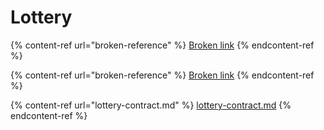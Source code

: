 # Lottery

{% content-ref url="broken-reference" %}
[Broken link](broken-reference)
{% endcontent-ref %}

{% content-ref url="broken-reference" %}
[Broken link](broken-reference)
{% endcontent-ref %}

{% content-ref url="lottery-contract.md" %}
[lottery-contract.md](lottery-contract.md)
{% endcontent-ref %}

